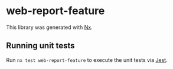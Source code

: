 # web-report-feature

This library was generated with [Nx](https://nx.dev).

## Running unit tests

Run `nx test web-report-feature` to execute the unit tests via [Jest](https://jestjs.io).
